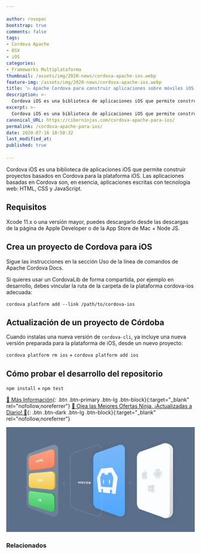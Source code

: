 ```yaml
---

author: rosepac
bootstrap: true
comments: false
tags:
- Cordova Apache
- OSX
- iOS
categories:
- Frameworks Multiplataforma
thumbnail: /assets/img/2020-news/cordova-apache-ios.webp
feature-img: /assets/img/2020-news/cordova-apache-ios.webp
title: '▷ Apache Cordova para construir aplicaciones sobre móviles iOS'
description: >-
  Cordova iOS es una biblioteca de aplicaciones iOS que permite construir proyectos basados ​​en Cordova para la plataforma iOS. Las aplicaciones basadas en Cordova son, en esencia, aplicaciones escritas con tecnología web: HTML, CSS y JavaScript.
excerpt: >-
  Cordova iOS es una biblioteca de aplicaciones iOS que permite construir proyectos basados ​​en Cordova para la plataforma iOS. Las aplicaciones basadas en Cordova son, en esencia, aplicaciones escritas con tecnología web: HTML, CSS y JavaScript.
canonical_URL: https://ciberninjas.com/cordova-apache-para-ios/
permalink: /cordova-apache-para-ios/
date: 2020-07-16 10:50:32
last_modified_at: 
published: true

---
```


Cordova iOS es una biblioteca de aplicaciones iOS que permite construir proyectos basados ​​en Cordova para la plataforma iOS. Las aplicaciones basadas en Cordova son, en esencia, aplicaciones escritas con tecnología web: HTML, CSS y JavaScript.

## **Requisitos**

Xcode 11.x o una versión mayor, puedes descargarlo desde las descargas de la página de Apple Developer o de la App Store de Mac + Node JS.

## **Crea un proyecto de Cordova para iOS**

Sigue las instrucciones en la sección Uso de la línea de comandos de Apache Cordova Docs.

Si quieres usar un CordovaLib de forma compartida, por ejemplo en desarrollo, debes vincular la ruta de la carpeta de la plataforma cordova-ios adecuada:

`cordova platform add --link /path/to/cordova-ios`

## **Actualización de un proyecto de Córdoba**

Cuando instalas una nueva versión de `cordova-cli`, ya incluye una nueva versión preparada para la plataforma de iOS, desde un nuevo proyecto:

`cordova platform rm ios` + `cordova platform add ios`

## **Cómo probar el desarrollo del repositorio**

`npm install` + `npm test`

[🔨 Más Información](https://www.npmjs.com/package/cordova-ios){: .btn .btn-primary .btn-lg .btn-block}{:target="_blank" rel="nofollow,noreferrer"}
[🎁 Ojea las Mejores Ofertas Ninja, ¡Actualizadas a Diario! 🛒](https://www.amazon.es/shop/cibercursos){: .btn .btn-dark .btn-lg .btn-block}{:target="_blank" rel="nofollow,noreferrer"}

![Cordova iOS es una biblioteca de aplicaciones iOS que permite construir proyectos basados ​​en Cordova para la plataforma iOS. Las aplicaciones basadas en Cordova son, en esencia, aplicaciones escritas con tecnología web: HTML, CSS y JavaScript.](/assets/img/2020-news/cordova-apache-ios.webp "Cordova iOS es una biblioteca de aplicaciones iOS que permite construir proyectos basados ​​en Cordova para la plataforma iOS. Las aplicaciones basadas en Cordova son, en esencia, aplicaciones escritas con tecnología web: HTML, CSS y JavaScript.")

### Relacionados <!-- omit in toc -->